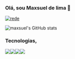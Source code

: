 ### Olá, sou Maxsuel de lima 👋

[![rede](https://img.shields.io/badge/LinkedIn-0077B5?style=for-the-badge&logo=linkedin&logoColor=white)](https://www.linkedin.com/in/maxsuel-lima-barbosa-932b23268/)


![maxsuel's GitHub stats](https://github-readme-stats.vercel.app/api?username=Maxsuel25&show_icons=true&theme=cobalt)

### Tecnologias,

<div style="display:flex;">
<br>
  <img src="https://img.shields.io/badge/HTML5-E34F26?style=for-the-badge&logo=html5&logoColor=white">

  <img src="https://img.shields.io/badge/CSS-239120?&style=for-the-badge&logo=css3&logoColor=white">

  <img src="https://img.shields.io/badge/JavaScript-F7DF1E?style=for-the-badge&logo=JavaScript&logoColor=white">

  <img src="https://img.shields.io/badge/React-20232A?style=for-the-badge&logo=react&logoColor=61DAFB">
</div>
